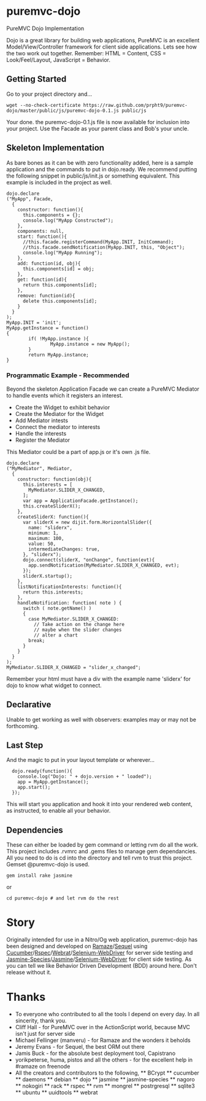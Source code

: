 puremvc-dojo
============

PureMVC Dojo Implementation

Dojo is a great library for building web applications, PureMVC is an excellent Model/View/Controller framework for client side applications. Lets see how the two work out together.  Remember: HTML = Content, CSS = Look/Feel/Layout, JavaScript = Behavior.

Getting Started
---------------

Go to your project directory and...

```````````````````````````````````````````````````
wget --no-check-certificate https://raw.github.com/prpht9/puremvc-dojo/master/public/js/puremvc-dojo-0.1.js public/js
```````````````````````````````````````````````````

Your done. the puremvc-dojo-0.1.js file is now available for inclusion into your project. Use the Facade as your parent class and Bob's your uncle.

Skeleton Implementation 
-----------------------

As bare bones as it can be with zero functionality added, here is a sample application and the commands to put in dojo.ready. We recommend putting the following snippet in public/js/init.js or something equivalent. This example is included in the project as well.

```````````````````````````````````````````````````
dojo.declare
("MyApp", Facade,
  {
    constructor: function(){
      this.components = {};
      console.log("MyApp Constructed");
    },
    components: null,
    start: function(){
      //this.facade.registerCommand(MyApp.INIT, InitCommand);
      //this.facade.sendNotification(MyApp.INIT, this, "Object");
      console.log("MyApp Running");
    },
    add: function(id, obj){
      this.components[id] = obj;
    },
    get: function(id){
      return this.components[id];
    },
    remove: function(id){
      delete this.components[id];
    }
  }
);
MyApp.INIT = 'init';
MyApp.getInstance = function()
{
        if( !MyApp.instance ){
                MyApp.instance = new MyApp();
        }
        return MyApp.instance;
}
```````````````````````````````````````````````````

### Programmatic Example - Recommended

Beyond the skeleton Application Facade we can create a PureMVC Mediator to handle events which it registers an interest.

* Create the Widget to exhibit behavior
* Create the Mediator for the Widget
* Add Mediator intests
* Connect the mediator to interests
* Handle the interests
* Register the Mediator

This Mediator could be a part of app.js or it's own .js file.

```````````````````````````````````````````````````
dojo.declare
("MyMediator", Mediator,
  {
    constructor: function(obj){
      this.interests = [
        MyMediator.SLIDER_X_CHANGED,
      ];
      var app = ApplicationFacade.getInstance();
      this.createSliderX();
    },
    createSliderX: function(){
      var sliderX = new dijit.form.HorizontalSlider({
        name: "sliderx",
        minimum: 1,
        maximum: 100,
        value: 50,  
        intermediateChanges: true,
      }, "sliderx");
      dojo.connect(sliderX, "onChange", function(evt){
        app.sendNotification(MyMediator.SLIDER_X_CHANGED, evt);
      });
      sliderX.startup();
    },
    listNotificationInterests: function(){
      return this.interests;
    },
    handleNotification: function( note ) {
      switch ( note.getName() )
      {
        case MyMediator.SLIDER_X_CHANGED:
          // Take action on the change here
          // maybe when the slider changes
          // alter a chart
        break;
      }
    } 
  } 
);
MyMediator.SLIDER_X_CHANGED = "slider_x_changed";
```````````````````````````````````````````````````

Remember your html must have a div with the example name 'sliderx' for dojo to know what widget to connect. 

Declarative
-----------

Unable to get working as well with observers: examples may or may not be forthcoming.

Last Step
---------

And the magic to put in your layout template or wherever...

```````````````````````````````````````````````````
  dojo.ready(function(){
    console.log("Dojo: " + dojo.version + " loaded");
    app = MyApp.getInstance();
    app.start();
  });
```````````````````````````````````````````````````

This will start you application and hook it into your rendered web content, as instructed, to enable all your behavior.

Dependencies
------------

These can either be loaded by gem command or letting rvm do all the work. This project includes .rvmrc and .gems files to manage gem dependancies. All you need to do is cd into the directory and tell rvm to trust this project. Gemset @puremvc-dojo is used.

```````````````````````````````````````````````````
gem install rake jasmine
```````````````````````````````````````````````````

or

```````````````````````````````````````````````````
cd puremvc-dojo # and let rvm do the rest
```````````````````````````````````````````````````

Story
=====

Originally intended for use in a Nitro/Og web application, puremvc-dojo has been designed and developed on [Ramaze](http://ramaze.net/)/[Sequel](http://sequel.rubyforge.org/) using [Cucumber](http://cukes.info/)/[Rspec](http://rspec.info/)/[Webrat](https://github.com/brynary/webrat)/[Selenium-WebDriver](http://seleniumhq.org/docs/03_webdriver.html) for server side testing and [Jasmine-Species](http://rudylattae.github.com/jasmine-species/)/[Jasmine](http://pivotal.github.com/jasmine/)/[Selenium-WebDriver](http://seleniumhq.org/docs/03_webdriver.html) for client side testing. As you can tell we like Behavior Driven Development (BDD) around here. Don't release without it.

Thanks
======

* To everyone who contributed to all the tools I depend on every day. In all sincerity, thank you.
* Cliff Hall - for PureMVC over in the ActionScript world, because MVC isn't just for server side
* Michael Fellinger (manveru) - for Ramaze and the wonders it beholds
* Jeremy Evans - for Sequel, the best ORM out there
* Jamis Buck - for the absolute best deployment tool, Capistrano
* yorikpeterse, huma, pistos and all the others - for the excellent help in #ramaze on freenode
* All the creators and contributors to the following,
** BCrypt
** cucumber
** daemons
** debian
** dojo
** jasmine
** jasmine-species
** nagoro
** nokogiri
** rack
** rspec
** rvm
** mongrel
** postrgresql
** sqlite3
** ubuntu
** uuidtools
** webrat
